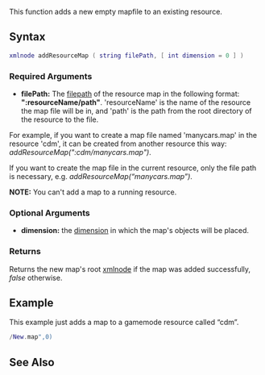 This function adds a new empty mapfile to an existing resource.

Syntax
------

``` lua
xmlnode addResourceMap ( string filePath, [ int dimension = 0 ] )
```

### Required Arguments

-   **filePath:** The [filepath](/docs/filepath.md "wikilink") of the resource map in the following format: **":resourceName/path"**. 'resourceName' is the name of the resource the map file will be in, and 'path' is the path from the root directory of the resource to the file.

  
For example, if you want to create a map file named 'manycars.map' in the resource 'cdm', it can be created from another resource this way: *addResourceMap(":cdm/manycars.map")*.

If you want to create the map file in the current resource, only the file path is necessary, e.g. *addResourceMap(“manycars.map”)*.

**NOTE:** You can't add a map to a running resource.

### Optional Arguments

-   **dimension:** the [dimension](/docs/dimension.md "wikilink") in which the map's objects will be placed.

### Returns

Returns the new map's root [xmlnode](/docs/xmlnode.md "wikilink") if the map was added successfully, *false* otherwise.

Example
-------

This example just adds a map to a gamemode resource called “cdm”.

``` lua
/New.map",0)
```

See Also
--------
